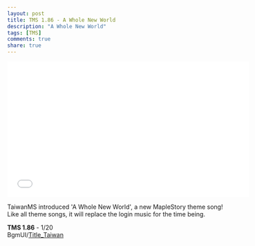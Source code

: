 ```yaml
---
layout: post
title: TMS 1.86 - A Whole New World
description: "A Whole New World"
tags: [TMS]
comments: true
share: true
---
```


<iframe width="560" height="315" src="//www.youtube.com/embed/i-wfyqyxWeM" frameborder="0" allowfullscreen></iframe>

TaiwanMS introduced 'A Whole New World', a new MapleStory theme song! Like all theme songs, it will replace the login music for the time being.

<b>TMS 1.86</b> - 1/20  
BgmUI/<a href="https://youtu.be/elCoN7PAKBA">Title_Taiwan</a>
